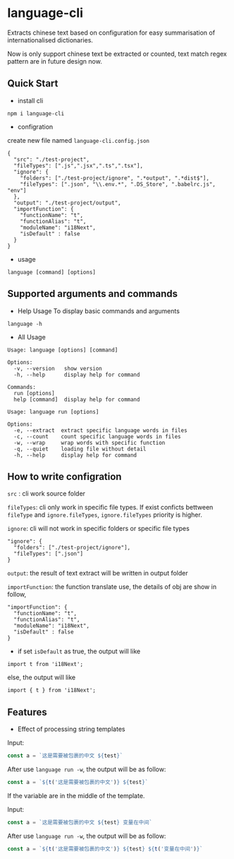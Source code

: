 # language-cli

Extracts chinese text based on configuration for easy summarisation of internationalised dictionaries.

Now is only support chinese text be extracted or counted, text match regex pattern are in future design now.


## Quick Start

- install cli
```
npm i language-cli
```

- configration

create new file named ```language-cli.config.json```

```
{
  "src": "./test-project",
  "fileTypes": [".js",".jsx",".ts",".tsx"],
  "ignore": {
    "folders": ["./test-project/ignore", ".*output", ".*dist$"],
    "fileTypes": [".json", "\\.env.*", ".DS_Store", ".babelrc.js", "env"]
  },
  "output": "./test-project/output",
  "importFunction": {
    "functionName": "t",
    "functionAlias": "t",
    "moduleName": "i18Next",
    "isDefault" : false
  }
}
```

- usage

```
language [command] [options]
```


## Supported arguments and commands

- Help Usage
To display basic commands and arguments
```
language -h
```

- All Usage

```
Usage: language [options] [command]

Options:
  -v, --version   show version
  -h, --help      display help for command

Commands:
  run [options]
  help [command]  display help for command
```

```
Usage: language run [options]

Options:
  -e, --extract  extract specific language words in files
  -c, --count    count specific language words in files
  -w, --wrap     wrap words with specific function
  -q, --quiet    loading file without detail
  -h, --help     display help for command
```


## How to write configration

```src``` : cli work source folder

```fileTypes```: cli only work in specific file types.
If exist conficts bettween ```fileType``` and ```ignore.fileTypes```, ```ignore.fileTypes``` priority is higher.

```ignore```: cli will not work in specific folders or specific file types
```
"ignore": {
  "folders": ["./test-project/ignore"],
  "fileTypes": [".json"]
}
```

```output```: the result of text extract will be written in output folder

```importFunction```: the function translate use, the details of obj are show in follow,
```
"importFunction": {
  "functionName": "t",
  "functionAlias": "t",
  "moduleName": "i18Next",
  "isDefault" : false
}
```
  - if set <code>isDefault</code> as true, the output will like 
  ```
  import t from 'i18Next';
  ```
  else, the output will like
  ```
  import { t } from 'i18Next';
  ```

## Features

- Effect of processing string templates

Input:
```js
const a = `这是需要被包裹的中文 ${test}`
```
After use <code>language run -w</code>, the output will be as follow:
```js
const a = `${t('这是需要被包裹的中文')} ${test}`
```

If the variable are in the middle of the template.

Input:
```js
const a = `这是需要被包裹的中文 ${test} 变量在中间`
```
After use <code>language run -w</code>, the output will be as follow:
```js
const a = `${t('这是需要被包裹的中文')} ${test} ${t('变量在中间')}`
```